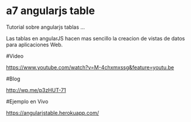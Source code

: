 # a7 angularjs table

Tutorial sobre angularjs tablas ... 

Las tablas en angularJS hacen mas sencillo la creacion de vistas de datos para aplicaciones Web.

#Video 

https://www.youtube.com/watch?v=M-4chxmxssg&feature=youtu.be

#Blog

http://wp.me/p3zHUT-71

#Ejemplo en Vivo

https://angularjstable.herokuapp.com/